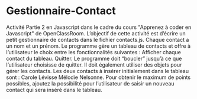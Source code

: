 # Gestionnaire-Contact
Activité Partie 2 en Javascript dans le cadre du cours "Apprenez à coder en Javascript" de OpenClassRoom.
L’objectif de cette activité est d’écrire un petit gestionnaire de contacts dans le fichier contacts.js. 
Chaque contact a un nom et un prénom.
Le programme gère un tableau de contacts et offre à l’utilisateur le choix entre les fonctionnalités suivantes :
Afficher chaque contact du tableau. 
Quitter. Le programme doit “boucler” jusqu’à ce que l’utilisateur choisisse de quitter. 
Il doit également utiliser des objets pour gérer les contacts.
Les deux contacts à insérer initialement dans le tableau sont : Carole Lévisse Mélodie Nelsonne.
Pour obtenir le maximum de points possibles, ajoutez la possibilité pour l’utilisateur de saisir un nouveau contact qui sera inséré dans le tableau.
